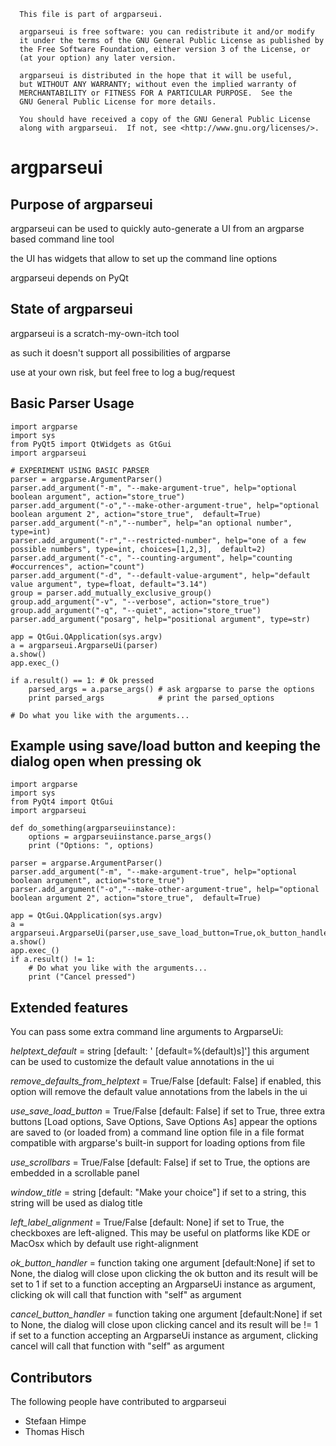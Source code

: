                                                                         
      This file is part of argparseui.
  
      argparseui is free software: you can redistribute it and/or modify
      it under the terms of the GNU General Public License as published by
      the Free Software Foundation, either version 3 of the License, or
      (at your option) any later version.
  
      argparseui is distributed in the hope that it will be useful,
      but WITHOUT ANY WARRANTY; without even the implied warranty of
      MERCHANTABILITY or FITNESS FOR A PARTICULAR PURPOSE.  See the
      GNU General Public License for more details.
  
      You should have received a copy of the GNU General Public License
      along with argparseui.  If not, see <http://www.gnu.org/licenses/>.
                                                                        

argparseui
==========

Purpose of argparseui
---------------------

argparseui can be used to quickly auto-generate a UI
from an argparse based command line tool

the UI has widgets that allow to set up the command line options

argparseui depends on PyQt

State of argparseui
-------------------

argparseui is a scratch-my-own-itch tool

as such it doesn't support all possibilities of argparse

use at your own risk, but feel free to log a bug/request

Basic Parser Usage
------------------
    import argparse
    import sys
    from PyQt5 import QtWidgets as GtGui
    import argparseui
    
    # EXPERIMENT USING BASIC PARSER     
    parser = argparse.ArgumentParser()
    parser.add_argument("-m", "--make-argument-true", help="optional boolean argument", action="store_true")
    parser.add_argument("-o","--make-other-argument-true", help="optional boolean argument 2", action="store_true",  default=True)
    parser.add_argument("-n","--number", help="an optional number", type=int)
    parser.add_argument("-r","--restricted-number", help="one of a few possible numbers", type=int, choices=[1,2,3],  default=2)
    parser.add_argument("-c", "--counting-argument", help="counting #occurrences", action="count")
    parser.add_argument("-d", "--default-value-argument", help="default value argument", type=float, default="3.14")
    group = parser.add_mutually_exclusive_group()
    group.add_argument("-v", "--verbose", action="store_true")
    group.add_argument("-q", "--quiet", action="store_true")
    parser.add_argument("posarg", help="positional argument", type=str)

    app = QtGui.QApplication(sys.argv)
    a = argparseui.ArgparseUi(parser)
    a.show()
    app.exec_()

    if a.result() == 1: # Ok pressed
        parsed_args = a.parse_args() # ask argparse to parse the options
        print parsed_args            # print the parsed_options

    # Do what you like with the arguments...

Example using save/load button and keeping the dialog open when pressing ok
-----------------------------------------------------------------------------------------------------
    import argparse
    import sys
    from PyQt4 import QtGui
    import argparseui

    def do_something(argparseuiinstance):
        options = argparseuiinstance.parse_args()
        print ("Options: ", options)
         
    parser = argparse.ArgumentParser()
    parser.add_argument("-m", "--make-argument-true", help="optional boolean argument", action="store_true")
    parser.add_argument("-o","--make-other-argument-true", help="optional boolean argument 2", action="store_true",  default=True)

    app = QtGui.QApplication(sys.argv)
    a =     argparseui.ArgparseUi(parser,use_save_load_button=True,ok_button_handler=do_something)
    a.show()
    app.exec_()
    if a.result() != 1:
        # Do what you like with the arguments...
        print ("Cancel pressed")
 
Extended features
-----------------

You can pass some extra command line arguments to ArgparseUi:

  *helptext_default* = string [default: ' [default=%(default)s]']
  this argument can be used to customize the default value annotations in the ui

  *remove\_defaults\_from_helptext* = True/False [default: False]
  if enabled, this option will remove the default value annotations from 
  the labels in the ui

  *use\_save\_load_button* = True/False [default: False]
  if set to True, three extra buttons [Load options, Save Options, Save Options As] appear
  the options are saved to (or loaded from) a command line option file in a file format compatible with 
  argparse's built-in support for loading options from file

  *use_scrollbars* = True/False [default: False]
  if set to True, the options are embedded in a scrollable panel

  *window_title* = string [default: "Make your choice"]
  if set to a string, this string will be used as dialog title

  *left\_label\_alignment* = True/False [default: None]
  if set to True, the checkboxes are left-aligned. This may be useful on platforms 
  like KDE or MacOsx which by default use right-alignment
  
  *ok\_button\_handler* = function taking one argument [default:None]
  if set to None, the dialog will close upon clicking the ok button and its result will be set to 1
  if set to a function accepting an ArgparseUi instance as argument, clicking ok will call that function 
  with "self" as argument
  
  *cancel\_button\_handler* = function taking one argument [default:None]
  if set to None, the dialog will close upon clicking cancel and its result will be != 1
  if set to a function accepting an ArgparseUi instance as argument, clicking cancel will call that
  function with "self" as argument

Contributors
------------

The following people have contributed to argparseui

  * Stefaan Himpe
  * Thomas Hisch

